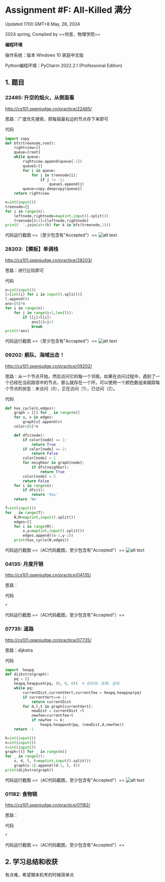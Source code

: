 # Assignment #F: All-Killed 满分

Updated 1700 GMT+8 May, 28, 2024

2024 spring, Complied by ==何昱、物理学院==


**编程环境**

操作系统：版本	Windows 10 家庭中文版

Python编程环境：PyCharm 2022.2.1 (Professional Edition)


## 1. 题目

### 22485: 升空的焰火，从侧面看

http://cs101.openjudge.cn/practice/22485/



思路：广度优先搜索，把每层最右边的节点存下来即可



代码

```python
import copy
def bfs(treenode,root):
    rightview=[]
    queue=[root]
    while queue:
        rightview.append(queue[-1])
        queue1=[]
        for i in queue:
            for j in treenode[i]:
                if j != -1:
                    queue1.append(j)
        queue=copy.deepcopy(queue1)
    return rightview

n=int(input())
treenode={}
for i in range(n):
    leftnode,rightnode=map(int,input().split())
    treenode[i+1]=[leftnode,rightnode]
print(' '.join(str(k) for k in bfs(treenode,1)))
```



代码运行截图 ==（至少包含有"Accepted"）==
![alt text](22485.png)




### 28203:【模板】单调栈

http://cs101.openjudge.cn/practice/28203/



思路：进行比较即可



代码

```python
n=int(input())
l=[int(i) for i in input().split()]
l.append(0)
ans=[0]*n
for i in range(n):
    for j in range(i+1,len(l)):
        if l[j]>l[i]:
            ans[i]=j+1
            break
print(*ans)
```



代码运行截图 ==（至少包含有"Accepted"）==
![alt text](28203.png)




### 09202: 舰队、海域出击！

http://cs101.openjudge.cn/practice/09202/



思路：从⼀个节点开始，然后访问它的每⼀个邻居。如果在访问过程中，遇到了⼀个已经在当前路径中的节点，那么就存在⼀个环。可以使⽤⼀个颜⾊数组来跟踪每个节点的状态：未访问（0），正在访问（1），已访问（2）。



代码

```python
def has_cycle(n,edges):
    graph = [[] for _ in range(n)]
    for u, v in edges:
        graph[u].append(v)
    color=[0]*n

    def dfs(node):
        if color[node] == 1:
            return True
        if color[node] == 2:
            return False
        color[node] = 1
        for neighbor in graph[node]:
            if dfs(neighbor):
                return True
        color[node] = 2
        return False
    for i in range(n):
        if dfs(i):
            return 'Yes'
    return 'No'

T=int(input())
for _ in range(T):
    N,M=map(int,input().split())
    edges=[]
    for i in range(M):
        x,y=map(int,input().split())
        edges.append((x-1,y-1))
    print(has_cycle(N,edges))
```



代码运行截图 ==（AC代码截图，至少包含有"Accepted"）==
![alt text](09202.png)




### 04135: 月度开销

http://cs101.openjudge.cn/practice/04135/



思路：



代码

```python
# 

```



代码运行截图 ==（AC代码截图，至少包含有"Accepted"）==





### 07735: 道路

http://cs101.openjudge.cn/practice/07735/



思路：dijkstra



代码

```python
import  heapq
def dijkstra(graph):
    pq = []
    heapq.heappush(pq, (0, 0, 0))  # 目的地、距离、金钱
    while pq:
        currentDist,currentVert,currentfee = heapq.heappop(pq)
        if currentVert==n-1:
            return currentDist
        for d,l,t in graph[currentVert]:
            newDist = currentDist +l
            newfee=currentfee+t
            if newfee <= k:
                heapq.heappush(pq, (newDist,d,newfee))
    return -1

k=int(input())
n=int(input())
r=int(input())
graph=[[] for _ in range(n)]
for _ in range(r):
    s, d, l, t=map(int,input().split())
    graph[s-1].append((d-1, l, t))
print(dijkstra(graph))
```



代码运行截图 ==（AC代码截图，至少包含有"Accepted"）==
![alt text](07735.png)




### 01182: 食物链

http://cs101.openjudge.cn/practice/01182/



思路：



代码

```python
# 

```



代码运行截图 ==（AC代码截图，至少包含有"Accepted"）==





## 2. 学习总结和收获

有点难，希望期末机考的时候简单点





